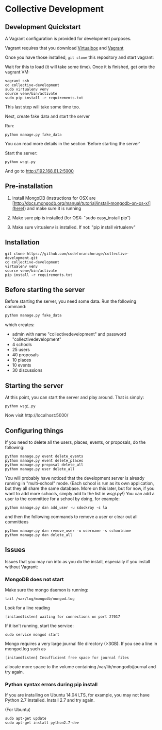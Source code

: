 # Collective Development

## Development Quickstart

A Vagrant configuration is provided for development purposes.

Vagrant requires that you download [Virtualbox](https://www.virtualbox.org/wiki/Downloads) and [Vagrant](https://www.vagrantup.com/downloads.html)

Once you have those installed, `git clone` this repository and start vagrant:



Wait for this to load (it will take some time). Once it is finished, get onto the vagrant VM:

```
vagrant ssh
cd collective-development
sudo virtualenv venv
source venv/bin/activate
sudo pip install -r requirements.txt
```

This last step will take some time too.

Next, create fake data and start the server

Run:
```
python manage.py fake_data
```

You can read more details in the section 'Before starting the server'

Start the server:
```
python wsgi.py
```

And go to http://192.168.61.2:5000


## Pre-installation

1. Install MongoDB (instructions for OSX are [http://docs.mongodb.org/manual/tutorial/install-mongodb-on-os-x/](here))
and make sure it is running

2. Make sure pip is installed (for OSX: "sudo easy_install pip")

3. Make sure virtualenv is installed. If not: "pip install virtualenv"

## Installation

```
git clone https://github.com/codeforanchorage/collective-development.git
cd collective-development
virtualenv venv
source venv/bin/activate
pip install -r requirements.txt
```

## Before starting the server

Before starting the server, you need some data. Run the following command:

```python
python manage.py fake_data
```
which creates:

- admin with name "collectivedevelopment" and password "collectivedevelopment"
- 4 schools
- 25 users
- 40 proposals
- 10 places
- 10 events
- 30 discussions


## Starting the server

At this point, you can start the server and play around. That is simply:

```
python wsgi.py
```

Now visit http://localhost:5000/


## Configuring things

If you need to delete all the users, places, events, or proposals, do the following:

```
python manage.py event delete_events
python manage.py event delete_places
python manage.py proposal delete_all
python manage.py user delete_all
```

You will probably have noticed that the development server is already running in "multi-school" mode. (Each school is run as its own application, but they all share the same database. More on this later, but for now, if you want to add more schools, simply add to the list in _wsgi.py_!) You can add a user to the committee for a school by doing, for example:

```
python manage.py dan add_user -u sdockray -s la
```

and then the following commands to remove a user or clear out all committees

```
python manage.py dan remove_user -u username -s schoolname
python manage.py dan delete_all
```

## Issues

Issues that you may run into as you do the install, especially if you install without Vagrant:

### MongoDB does not start

Make sure the mongo daemon is running:

```
tail /var/log/mongodb/mongod.log
```
Look for a line reading
```
[initandlisten] waiting for connections on port 27017
```
If it isn't running, start the service:
```
sudo service mongod start
```

Mongo requires a very large journal file directory (>3GB). If you see a line in mongod.log such as
```
[initandlisten] Insufficient free space for journal files
```
allocate more space to the volume containing /var/lib/mongodb/journal and try again.

### Python syntax errors during pip install

If you are installing on Ubuntu 14.04 LTS, for example, you may not have Python 2.7 installed. Install 2.7 and try again.

(For Ubuntu)
```
sudo apt-get update
sudo apt-get install python2.7-dev
```
